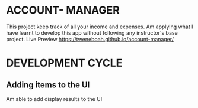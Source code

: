 # ACCOUNT- MANAGER
This project keep track of all your income and expenses. Am applying what I have learnt to develop this app without following any instructor's base project.
Live Preview  <https://tweneboah.github.io/account-manager/>
# DEVELOPMENT CYCLE
## Adding items to the UI
Am able to add display results to the UI
